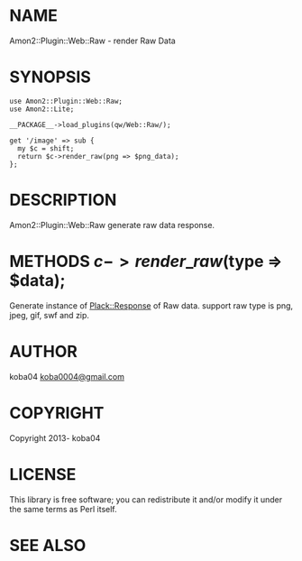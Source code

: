 # NAME

Amon2::Plugin::Web::Raw - render Raw Data

# SYNOPSIS

    use Amon2::Plugin::Web::Raw;
    use Amon2::Lite;

    __PACKAGE__->load_plugins(qw/Web::Raw/);

    get '/image' => sub {
      my $c = shift;
      return $c->render_raw(png => $png_data);
    };

# DESCRIPTION

Amon2::Plugin::Web::Raw generate raw data response.

# METHODS $c->render\_raw($type => $data);

Generate instance of [Plack::Response](http://search.cpan.org/perldoc?Plack::Response) of Raw data.
support raw type is png, jpeg, gif, swf and zip.

# AUTHOR

koba04 <koba0004@gmail.com>

# COPYRIGHT

Copyright 2013- koba04

# LICENSE

This library is free software; you can redistribute it and/or modify
it under the same terms as Perl itself.

# SEE ALSO
